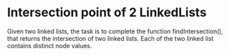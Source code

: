 # Intersection point of 2 LinkedLists
Given two linked lists, the task is to complete the function findIntersection(), that returns the intersection of two linked lists. Each of the two linked list contains distinct node values.
